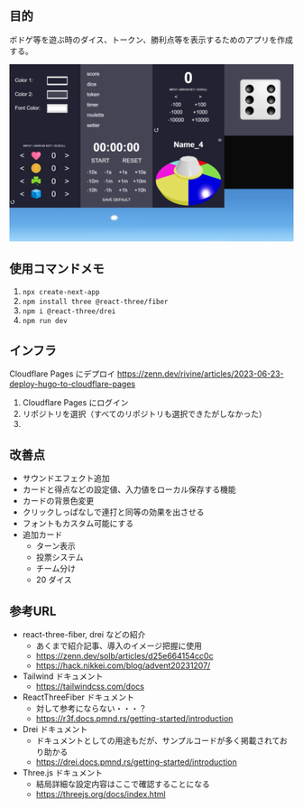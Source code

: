 ## 目的
ボドゲ等を遊ぶ時のダイス、トークン、勝利点等を表示するためのアプリを作成する。

![開発中スクショ](image.png)

## 使用コマンドメモ

1. `npx create-next-app`
2. `npm install three @react-three/fiber`
3. `npm i @react-three/drei`
4. `npm run dev`

## インフラ
Cloudflare Pages にデプロイ
https://zenn.dev/rivine/articles/2023-06-23-deploy-hugo-to-cloudflare-pages

1. Cloudflare Pages にログイン
2. リポジトリを選択（すべてのリポジトリも選択できたがしなかった）
3. 

## 改善点
- サウンドエフェクト追加
- カードと得点などの設定値、入力値をローカル保存する機能
- カードの背景色変更
- クリックしっぱなしで連打と同等の効果を出させる
- フォントもカスタム可能にする
- 追加カード
  - ターン表示
  - 投票システム
  - チーム分け
  - 20 ダイス

## 参考URL
- react-three-fiber, drei などの紹介
  - あくまで紹介記事、導入のイメージ把握に使用
  - https://zenn.dev/solb/articles/d25e664154cc0c
  - https://hack.nikkei.com/blog/advent20231207/
- Tailwind ドキュメント
  - https://tailwindcss.com/docs
- ReactThreeFiber ドキュメント
  - 対して参考にならない・・・？
  - https://r3f.docs.pmnd.rs/getting-started/introduction
- Drei ドキュメント
  - ドキュメントとしての用途もだが、サンプルコードが多く掲載されており助かる
  - https://drei.docs.pmnd.rs/getting-started/introduction
- Three.js ドキュメント
  - 結局詳細な設定内容はここで確認することになる
  - https://threejs.org/docs/index.html
